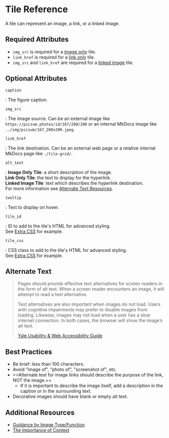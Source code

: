 # Tile Reference
A tile can represent an image, a link, or a linked image.  

## Required Attributes

- `img_src` is required for a [image only] tile.  
- `link_href` is required for a [link only] tile.  
- `img_src` and `link_href` are required for a [linked image] tile.  

[image only]: examples/images-only.md
[link only]: examples/links-only.md
[linked image]: examples/example-page.md


## Optional Attributes

`caption`

:   The figure caption.

`img_src`

:   The image source.  Can be an external image like `https://picsum.photos/id/167/200/200` or an internal MkDocs image like `../img/picsum/167_200x200.jpeg`.

`link_href`

:   The link destination.  Can be an external web page or a relative internal MkDocs page like `./tile-grid/`.

`alt_text`

:   **Image Only Tile**: a short description of the image.  
    **Link Only Tile**: the text to display for the hyperlink.  
    **Linked Image Tile**: text which describes the hyperlink destination.  
    For more information see [Alternate Text Resources](tile.md#alternate-text).  

`tooltip`

:   Text to display on hover.

`tile_id`

:   ID to add to the tile's HTML for advanced styling.  
    See [Extra CSS] for example.  

`tile_css`

:   CSS class to add to the tile's HTML for advanced styling.  
    See [Extra CSS] for example.  

[Extra CSS]: examples/links-only.md#extra-css


## Alternate Text

> Pages should provide effective text alternatives for screen readers in the form of alt text. When a screen reader encounters an image, it will attempt to read a text alternative.
> 
> Text alternatives are also important when images do not load. Users with cognitive impairments may prefer to disable images from loading. Likewise, images may not load when a user has a slow internet connection. In both cases, the browser will show the image’s alt text.
>
> [Yale Usability & Web Accessibility Guide](https://usability.yale.edu/web-accessibility/articles/images)

## Best Practices
- Be brief: less than 100 characters.  
- Avoid “image of”, “photo of”, "screenshot of", etc.
- ==Alternate text for image links should describe the purpose of the link, NOT the image.== 
    - If it is important to describe the image itself, add a description in the caption or in the surrounding text.
- Decorative images should have blank or empty alt text.

## Additional Resources

- [Guidance by Image Type/Function](https://www.w3.org/WAI/tutorials/images/)
- [The Importance of Context](https://webaim.org/techniques/alttext/#context)